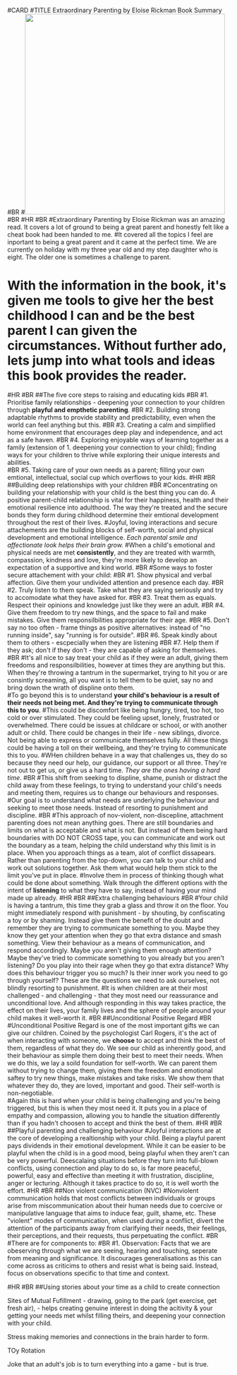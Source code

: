 #CARD
#TITLE Extraordinary Parenting by Eloise Rickman Book Summary
#BR
#<img src='./photos/extraordinary_parenting.jpg' style='width: 12cm;'>
#BR
#HR 
#BR
#Extraordinary Parenting by Eloise Rickman was an amazing read. It covers a lot of ground to being a great parent and honestly felt like a cheat book had been handed to me.
#It covered all the topics I feel are inportant to being a great parent and it came at the perfect time. We are currently on holiday with my three year old and my step daughter who is eight. The older one is sometimes a challenge to parent. 
# With the information in the book, it's given me tools to give her the best childhood I can and be the best parent I can given the circumstances. Without further ado, lets jump into what tools and ideas this book provides the reader. 
#HR
#BR
##The five core steps to raising and educating kids
#BR
#1. Prioritise family relationships - deepening your connection to your children through <b>playful and empthetic parenting</b>.
#BR
#2. Building strong adaptable rhythms to provide stability and predictability, even when the world can feel anything but this.
#BR
#3. Creating a calm and simplified home environment that encourages deep play and independence, and act as a safe haven. 
#BR
#4. Exploring enjoyable ways of learning together as a family (extension of 1. deepening your connection to your child); finding ways for your children to thrive while exploring their unique interests and abilities.  
#BR
#5. Taking care of your own needs as a parent; filling your own emtional, intellectual, social cup which overflows to your kids. 
#HR
#BR
##Building deep relationships with your children
#BR
#Concentrating on building your relationship with your child is the best thing you can do. A positive parent-child relationship is vital for their happiness, health and their emotional resilience into adulthood. The way they're treated and the secure bonds they form during childhood determine their emtional development throughout the rest of their lives. 
#Joyful, loving interactions and secure attachements are the building blocks of self-worth, social and physical development and emotional intelligence. <i>Each parental smile and affectionate look helps their brain grow.</i> 
#When a child's emotional and physical needs are met <b>consistently</b>, and they are treated with warmth, compassion, kindness and love, they're more likely to develop an expectation of a supportive and kind world. 
#BR
#Some ways to foster secure attachement with your child: 
#BR
#1. Show physical and verbal affection. Give them your undivided attention and presence each day. 
#BR
#2. Truly listen to them speak. Take what they are saying seriously and try to accomodate what they have asked for. 
#BR
#3. Treat them as equals. Respect their opinions and knowledge just like they were an adult.
#BR
#4. Give them freedom to try new things, and the space to fail and make mistakes. Give them responsilbilities appropriate for their age. 
#BR
#5. Don't say no too often - frame things as positive alternatives: instead of "no running inside", say "running is for outside".
#BR
#6. Speak kindly about them to others - escpecially when they are listening 
#BR
#7. Help them if they ask; don't if they don't - they are capable of asking for themselves.
#BR
#It's all nice to say treat your child as if they were an adult, giving them freedoms and responsilbilities, however at times they are anything but this. When they're throwing a tantrum in the supermarket, trying to hit you or are consintly screaming, all you want is to tell them to be quiet, say no and bring down the wrath of displine onto them.  
#To go beyond this is to understand <b>your child's behaviour is a result of their needs not being met. And they're trying to communicate through this to you</b>.
#This could be discomfort like being hungry, tired, too hot, too cold or over stimulated. They could be feeling upset, lonely, frustrated or overwhelmed. There could be issues at childcare or school, or with another adult or child. There could be changes in their life - new siblings, divorce. Not being able to express or communicate themselves fully. All these things could be having a toll on their wellbeing, and they're trying to communicate this to you. 
#WHen chiildren behave in a way that challenges us, they do so because they need our help, our guidance, our support or all three. They're not out to get us, or give us a hard time. <i>They are the ones having a hard time</i>.
#BR
#This shift from seeking to displine, shame, punish or distract the child away from these feelings, to trying to understand your child's needs and meeting them, requires us to change our behaviours and responses. 
#Our goal is to understand what needs are underlying the behaviour and seeking to meet those needs. Instead of resorting to punishment and discipline. 
#BR
#This approach of nov-violent, non-discepline, attachment parenting does not mean anything goes. There are still boundaries and limits on what is acceptable and what is not. But instead of them being hard boundaries with DO NOT CROSS tape, you can communicate and work out the boundary as a team, helping the child understand why this limit is in place. When you approach things as a team, alot of conflict dissapears. Rather than parenting from the top-down, you can talk to your child and work out solutions together. Ask them what would help them stick to the limit you've put in place.
#Involve them in process of thinking though what could be done about something. Walk through the different options with the intent of <b>listening</b> to what they have to say, instead of having your mind made up already.
#HR
#BR
##Extra challenging behaviours
#BR
#Your child is having a tantrum, this time they grab a glass and throw it on the floor. You might immediately respond with punishment - by shouting, by confiscating a toy or by shaming. Instead give them the benefit of the doubt and remember they are trying to communicate something to you. Maybe they know they get your attention when they go that extra distance and smash something. View their behaviour as a means of communication, and respond accordingly. Maybe you aren't giving them enough attention? Maybe they've tried to commicate something to you already but you aren't listening? Do you play into their rage when they go that extra distance? Why does this behaviour trigger you so much? Is their inner work you need to go through yourself? These are the questions we need to ask ourselves, not blindly resorting to punishment. 
#It is when children are at their most challenged - and challenging - that they most need our reassurance and unconditional love. And although responding in this way takes practice, the effect on their lives, your family lives and the sphere of people around your child makes it well-worth it. 
#BR
##Unconditional Positive Regard
#BR
#Unconditional Positive Regard is one of the most important gifts we can give our children. Coined by the psychologist Carl Rogers, it's the act of when interacting with someone, we <b>choose</b> to accept and think the best of them, regardless of what they do. We see our child as inherently good, and their behaviour as simple them doing their best to meet their needs. When we do this, we lay a soild foundation for self-worth. We can parent them without trying to change them, giving them the freedom and emotional saftey to try new things, make mistakes and take risks. We show them that whatever they do, they are loved, important and good. Their self-worth is non-negotiable.  
#Again this is hard when your child is being challenging and you're being triggered, but this is when they most need it. It puts you in a place of empathy and compassion, allowing you to handle the situation differently than if you hadn't choosen to accept and think the best of them. 
#HR
#BR
##Playful parenting and challenging behaviour
#Joyful interactions are at the core of developing a realtionship with your child. Being a playful parent pays dividends in their emotional development. While it can be easier to be playful when the child is in a good mood, being playful when they aren't can be very powerful. Deescalaing situations before they turn into full-blown conflicts, using connection and play to do so, is far more peaceful, powerful, easy and effective than meeting it with frustration, discipline, anger or lecturing. Although it takes practice to do so, it is well worth the effort. 
#HR
#BR
##Non violent communication (NVC)
#Nonviolent communication holds that most conflicts between individuals or groups arise from miscommunication about their human needs due to coercive or manipulative language that aims to induce fear, guilt, shame, etc. These "violent" modes of communication, when used during a conflict, divert the attention of the participants away from clarifying their needs, their feelings, their perceptions, and their requests, thus perpetuating the conflict.
#BR
#There are for components to: 
#BR
#1. Observation: Facts that we are obeserving through what we are seeing, hearing and touching, seperate from meaning and significance. It discourages generalisations as this can come across as criticims to others and resist what is being said. Instead, focus on observations specific to that time and context. 

#HR
#BR
##Using stories about your time as a child to create connection









Sites of Mutual Fufillment - drawing, going to the park (get exercise, get fresh air), - helps creating genuine interest in doing the acitivity & your getting your needs met whilst filling theirs, and deepening your connection with your child. 

Stress making memories and connections in the brain harder to form. 

TOy Rotation

Joke that an adult's job is to turn everything into a game - but is true. 



